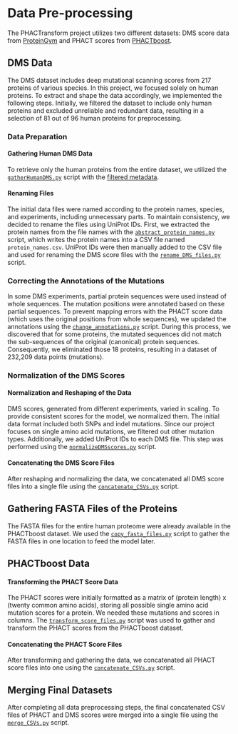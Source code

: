 # Data Pre-processing

The PHACTransform project utilizes two different datasets: DMS score data from [ProteinGym](https://proteingym.org/download) and PHACT scores from [PHACTboost](https://www.biorxiv.org/content/10.1101/2024.01.30.577938v1).

## DMS Data

The DMS dataset includes deep mutational scanning scores from 217 proteins of various species. In this project, we focused solely on human proteins. To extract and shape the data accordingly, we implemented the following steps. Initially, we filtered the dataset to include only human proteins and excluded unreliable and redundant data, resulting in a selection of 81 out of 96 human proteins for preprocessing.

### Data Preparation

#### Gathering Human DMS Data

To retrieve only the human proteins from the entire dataset, we utilized the [`gatherHumanDMS.py`](./scripts/gatherHumanDMS.py) script with the [filtered metadata](filtered_DMS_human_metadata.csv).

#### Renaming Files

The initial data files were named according to the protein names, species, and experiments, including unnecessary parts. To maintain consistency, we decided to rename the files using UniProt IDs. First, we extracted the protein names from the file names with the [`abstract_protein_names.py`](./scripts/abstract_protein_names.py) script, which writes the protein names into a CSV file named `protein_names.csv`. UniProt IDs were then manually added to the CSV file and used for renaming the DMS score files with the [`rename_DMS_files.py`](./scripts/rename_DMS_files.py) script.

### Correcting the Annotations of the Mutations
In some DMS experiments, partial protein sequences were used instead of whole sequences. The mutation positions were annotated based on these partial sequences. To prevent mapping errors with the PHACT score data (which uses the original positions from whole sequences), we updated the annotations using the [`change_annotations.py`](./scripts/change_annotations.py) script. During this process, we discovered that for some proteins, the mutated sequences did not match the sub-sequences of the original (canonical) protein sequences. Consequently, we eliminated those 18 proteins, resulting in a dataset of 232,209 data points (mutations).

### Normalization of the DMS Scores

#### Normalization and Reshaping of the Data

DMS scores, generated from different experiments, varied in scaling. To provide consistent scores for the model, we normalized them. The initial data format included both SNPs and indel mutations. Since our project focuses on single amino acid mutations, we filtered out other mutation types. Additionally, we added UniProt IDs to each DMS file. This step was performed using the [`normalizeDMSscores.py`](./scripts/normalizeDMSscores.py) script.

#### Concatenating the DMS Score Files

After reshaping and normalizing the data, we concatenated all DMS score files into a single file using the [`concatenate_CSVs.py`](./scripts/concatenate_CSVs.py) script.

## Gathering FASTA Files of the Proteins

The FASTA files for the entire human proteome were already available in the PHACTboost dataset. We used the [`copy_fasta_files.py`](./scripts/copy_fasta_files.py) script to gather the FASTA files in one location to feed the model later.

## PHACTboost Data

#### Transforming the PHACT Score Data

The PHACT scores were initially formatted as a matrix of (protein length) x (twenty common amino acids), storing all possible single amino acid mutation scores for a protein. We needed these mutations and scores in columns. The [`transform_score_files.py`](./scripts/transform_score_files.py) script was used to gather and transform the PHACT scores from the PHACTboost dataset.

#### Concatenating the PHACT Score Files

After transforming and gathering the data, we concatenated all PHACT score files into one using the [`concatenate_CSVs.py`](./scripts/concatenate_CSVs.py) script.

## Merging Final Datasets

After completing all data preprocessing steps, the final concatenated CSV files of PHACT and DMS scores were merged into a single file using the [`merge_CSVs.py`](./scripts/merge_CSVs.py) script.

